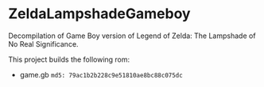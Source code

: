 # ZeldaLampshadeGameboy

Decompilation of Game Boy version of Legend of Zelda: The Lampshade of No Real Significance.

This project builds the following rom:

* game.gb ```md5: 79ac1b2b228c9e51810ae8bc88c075dc```
